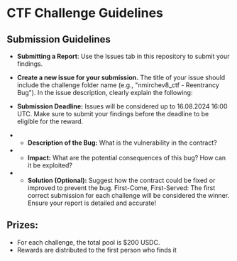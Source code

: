 # CTF Challenge Guidelines

## Submission Guidelines
- **Submitting a Report**: Use the Issues tab in this repository to submit your findings.

- **Create a new issue for your submission.**
The title of your issue should include the challenge folder name (e.g., "nmirchev8_ctf - Reentrancy Bug").
In the issue description, clearly explain the following:
- **Submission Deadline:** Issues will be considered up to 16.08.2024 16:00 UTC. Make sure to submit your findings before the deadline to be eligible for the reward.
- - **Description of the Bug:** What is the vulnerability in the contract?
- - **Impact:** What are the potential consequences of this bug? How can it be exploited?
- - **Solution (Optional):** Suggest how the contract could be fixed or improved to prevent the bug.
First-Come, First-Served: The first correct submission for each challenge will be considered the winner. Ensure your report is detailed and accurate!

## Prizes: 
- For each challenge, the total pool is  $200 USDC.
- Rewards are distributed to the first person who finds it
